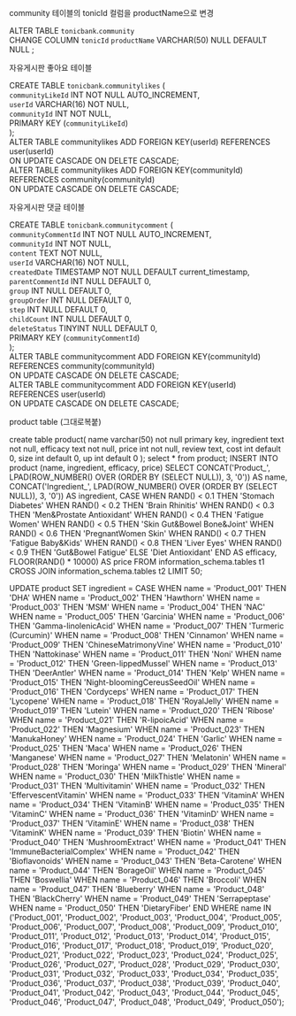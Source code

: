 community 테이블의 tonicId 컬럼을 productName으로 변경  
  
ALTER TABLE `tonicbank`.`community`  
CHANGE COLUMN `tonicId` `productName` VARCHAR(50) NULL DEFAULT NULL ;  
  
자유게시판 좋아요 테이블  
  
CREATE TABLE `tonicbank`.`communitylikes` (  
  `communityLikeId` INT NOT NULL AUTO_INCREMENT,  
  `userId` VARCHAR(16) NOT NULL,  
  `communityId` INT NOT NULL,  
  PRIMARY KEY (`communityLikeId`)  
);  
ALTER TABLE communitylikes ADD FOREIGN KEY(userId) REFERENCES user(userId)  
ON UPDATE CASCADE ON DELETE CASCADE;  
ALTER TABLE communitylikes ADD FOREIGN KEY(communityId) REFERENCES community(communityId)  
ON UPDATE CASCADE ON DELETE CASCADE;  
  
자유게시판 댓글 테이블  
  
CREATE TABLE `tonicbank`.`communitycomment` (  
  `communityCommentId` INT NOT NULL AUTO_INCREMENT,  
  `communityId` INT NOT NULL,  
  `content` TEXT NOT NULL,  
  `userId` VARCHAR(16) NOT NULL,  
  `createdDate` TIMESTAMP NOT NULL DEFAULT current_timestamp,  
  `parentCommentId` INT NULL DEFAULT 0,  
  `group` INT NULL DEFAULT 0,  
  `groupOrder` INT NULL DEFAULT 0,  
  `step` INT NULL DEFAULT 0,  
  `childCount` INT NULL DEFAULT 0,  
  `deleteStatus` TINYINT NULL DEFAULT 0,  
  PRIMARY KEY (`communityCommentId`)  
);  
ALTER TABLE communitycomment ADD FOREIGN KEY(communityId) REFERENCES community(communityId)  
ON UPDATE CASCADE ON DELETE CASCADE;  
ALTER TABLE communitycomment ADD FOREIGN KEY(userId) REFERENCES user(userId)  
ON UPDATE CASCADE ON DELETE CASCADE;  



 product table  (그대로복붙)

 create table product(
name varchar(50) not null primary key,
ingredient text not null,
efficacy text not null,
price int not null,
review text,
cost int default 0,
size int default 0,
up int default 0
);
select * from product;
INSERT INTO product (name, ingredient, efficacy, price)
SELECT
  CONCAT('Product_', LPAD(ROW_NUMBER() OVER (ORDER BY (SELECT NULL)), 3, '0')) AS name,
  CONCAT('Ingredient_', LPAD(ROW_NUMBER() OVER (ORDER BY (SELECT NULL)), 3, '0')) AS ingredient,
  CASE
    WHEN RAND() < 0.1 THEN 'Stomach Diabetes'
     WHEN RAND() < 0.2 THEN 'Brain Rhinitis'
      WHEN RAND() < 0.3 THEN 'Men&Prostate Antioxidant'
       WHEN RAND() < 0.4 THEN 'Fatigue Women'
    WHEN RAND() < 0.5 THEN 'Skin Gut&Bowel Bone&Joint'
    WHEN RAND() < 0.6 THEN 'PregnantWomen Skin'
     WHEN RAND() < 0.7 THEN 'Fatigue Baby&Kids'
      WHEN RAND() < 0.8 THEN 'Liver Eyes'
    WHEN RAND() < 0.9 THEN 'Gut&Bowel Fatigue'
    ELSE 'Diet Antioxidant'
  END AS efficacy,
  FLOOR(RAND() * 10000) AS price
FROM
  information_schema.tables t1
  CROSS JOIN information_schema.tables t2
LIMIT 50;

UPDATE product
SET ingredient = 
    CASE 
        WHEN name = 'Product_001' THEN 'DHA'
        WHEN name = 'Product_002' THEN 'Hawthorn'
        WHEN name = 'Product_003' THEN 'MSM'
        WHEN name = 'Product_004' THEN 'NAC'
        WHEN name = 'Product_005' THEN 'Garcinia'
        WHEN name = 'Product_006' THEN 'Gamma-linolenicAcid'
        WHEN name = 'Product_007' THEN 'Turmeric (Curcumin)'
        WHEN name = 'Product_008' THEN 'Cinnamon'
        WHEN name = 'Product_009' THEN 'ChineseMatrimonyVine'
        WHEN name = 'Product_010' THEN 'Nattokinase'
        WHEN name = 'Product_011' THEN 'Noni'
        WHEN name = 'Product_012' THEN 'Green-lippedMussel'
        WHEN name = 'Product_013' THEN 'DeerAntler'
        WHEN name = 'Product_014' THEN 'Kelp'
        WHEN name = 'Product_015' THEN 'Night-bloomingCereusSeedOil'
        WHEN name = 'Product_016' THEN 'Cordyceps'
        WHEN name = 'Product_017' THEN 'Lycopene'
        WHEN name = 'Product_018' THEN 'RoyalJelly'
        WHEN name = 'Product_019' THEN 'Lutein'
        WHEN name = 'Product_020' THEN 'Ribose'
        WHEN name = 'Product_021' THEN 'R-lipoicAcid'
        WHEN name = 'Product_022' THEN 'Magnesium'
        WHEN name = 'Product_023' THEN 'ManukaHoney'
        WHEN name = 'Product_024' THEN 'Garlic'
        WHEN name = 'Product_025' THEN 'Maca'
        WHEN name = 'Product_026' THEN 'Manganese'
        WHEN name = 'Product_027' THEN 'Melatonin'
        WHEN name = 'Product_028' THEN 'Moringa'
        WHEN name = 'Product_029' THEN 'Mineral'
        WHEN name = 'Product_030' THEN 'MilkThistle'
        WHEN name = 'Product_031' THEN 'Multivitamin'
        WHEN name = 'Product_032' THEN 'EffervescentVitamin'
        WHEN name = 'Product_033' THEN 'VitaminA'
        WHEN name = 'Product_034' THEN 'VitaminB'
        WHEN name = 'Product_035' THEN 'VitaminC'
        WHEN name = 'Product_036' THEN 'VitaminD'
        WHEN name = 'Product_037' THEN 'VitaminE'
        WHEN name = 'Product_038' THEN 'VitaminK'
        WHEN name = 'Product_039' THEN 'Biotin'
        WHEN name = 'Product_040' THEN 'MushroomExtract'
        WHEN name = 'Product_041' THEN 'ImmuneBacterialComplex'
        WHEN name = 'Product_042' THEN 'Bioflavonoids'
        WHEN name = 'Product_043' THEN 'Beta-Carotene'
        WHEN name = 'Product_044' THEN 'BorageOil'
        WHEN name = 'Product_045' THEN 'Boswellia'
        WHEN name = 'Product_046' THEN 'Broccoli'
        WHEN name = 'Product_047' THEN 'Blueberry'
        WHEN name = 'Product_048' THEN 'BlackCherry'
        WHEN name = 'Product_049' THEN 'Serrapeptase'
        WHEN name = 'Product_050' THEN 'DietaryFiber'
        END
WHERE name IN ('Product_001', 'Product_002', 'Product_003', 'Product_004', 'Product_005', 'Product_006', 'Product_007', 'Product_008', 'Product_009', 'Product_010', 'Product_011', 'Product_012', 'Product_013', 'Product_014', 'Product_015', 'Product_016', 'Product_017', 'Product_018', 'Product_019', 'Product_020', 'Product_021', 'Product_022', 'Product_023', 'Product_024', 'Product_025', 'Product_026', 'Product_027', 'Product_028', 'Product_029', 'Product_030', 'Product_031', 'Product_032', 'Product_033', 'Product_034', 'Product_035', 'Product_036', 'Product_037', 'Product_038', 'Product_039', 'Product_040', 'Product_041', 'Product_042', 'Product_043', 'Product_044', 'Product_045', 'Product_046', 'Product_047', 'Product_048', 'Product_049', 'Product_050');
